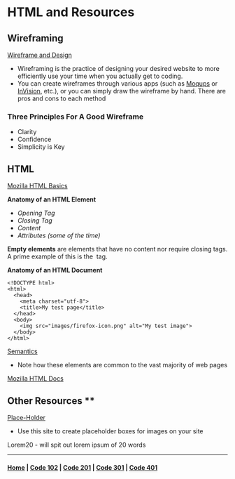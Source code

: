 # HTML and Resources #

## Wireframing ##
[Wireframe and Design](https://careerfoundry.com/en/blog/ux-design/how-to-create-your-first-wireframe/)
- Wireframing is the practice of designing your desired website to more efficiently use your time when you actually get to coding. 
- You can create wireframes through various apps (such as [Moqups](https://moqups.com/) or [InVision](https://www.invisionapp.com/), etc.), or you can simply draw the wireframe by hand. There are pros and cons to each method

### Three Principles For A Good Wireframe ###
- Clarity
- Confidence
- Simplicity is Key

## HTML ##
[Mozilla HTML Basics](https://developer.mozilla.org/en-US/docs/Learn/Getting_started_with_the_web/HTML_basics)

**Anatomy of an HTML Element**
- *Opening Tag*
- *Closing Tag*
- *Content*
- *Attributes (some of the time)*

**Empty elements** are elements that have no content nor require closing tags. A prime example of this is the <img> tag.

**Anatomy of an HTML Document**
```
<!DOCTYPE html>
<html>
  <head>
    <meta charset="utf-8">
    <title>My test page</title>
  </head>
  <body>
    <img src="images/firefox-icon.png" alt="My test image">
  </body>
</html>
```

[Semantics](https://developer.mozilla.org/en-US/docs/Glossary/Semantics)
- Note how these elements are common to the vast majority of web pages

[Mozilla HTML Docs](https://developer.mozilla.org/en-US/docs/Web/HTML)

## Other Resources **
[Place-Holder](https://place-hold.it/)
- Use this site to create placeholder boxes for images on your site

Lorem20 - will spit out lorem ipsum of 20 words

***

#### [Home](README.md) | [Code 102](102.md) | [Code 201](201.md) | [Code 301](301.md) | [Code 401](401.md)